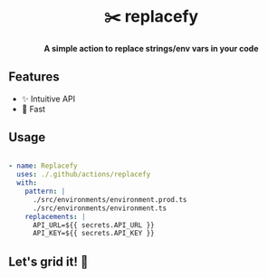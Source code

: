 <div align="center">
  <h1>✂️ replacefy</h1>
  <h4>A simple action to replace strings/env vars in your code</h4>
</div>


## Features

- ✨ Intuitive API
- 🚀 Fast


## Usage

```yaml

- name: Replacefy
  uses: ./.github/actions/replacefy
  with:
    pattern: |
      ./src/environments/environment.prod.ts
      ./src/environments/environment.ts
    replacements: |
      API_URL=${{ secrets.API_URL }}
      API_KEY=${{ secrets.API_KEY }}
```

## Let's grid it! 💪
